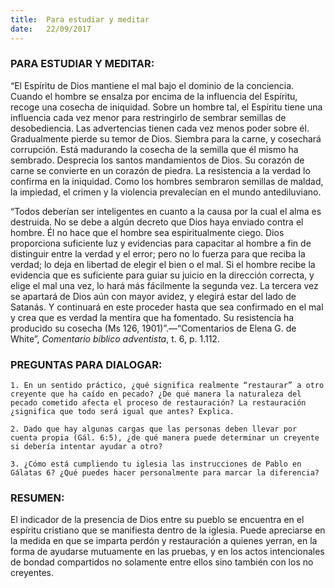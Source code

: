 ```yaml
---
title:  Para estudiar y meditar
date:   22/09/2017
---
```


### PARA ESTUDIAR Y MEDITAR: 

“El Espíritu de Dios mantiene el mal bajo el dominio de la conciencia. Cuando el hombre se ensalza por encima de la influencia del Espíritu, recoge una cosecha de iniquidad. Sobre un hombre tal, el Espíritu tiene una influencia cada vez menor para restringirlo de sembrar semillas de desobediencia. Las advertencias tienen cada vez menos poder sobre él. Gradualmente pierde su temor de Dios. Siembra para la carne, y cosechará corrupción. Está madurando la cosecha de la semilla que él mismo ha sembrado. Desprecia los santos mandamientos de Dios. Su corazón de carne se convierte en un corazón de piedra. La resistencia a la verdad lo confirma en la iniquidad. Como los hombres sembraron semillas de maldad, la impiedad, el crimen y la violencia prevalecían en el mundo antediluviano.

“Todos deberían ser inteligentes en cuanto a la causa por la cual el alma es destruida. No se debe a algún decreto que Dios haya enviado contra el hombre. Él no hace que el hombre sea espiritualmente ciego. Dios proporciona suficiente luz y evidencias para capacitar al hombre a fin de distinguir entre la verdad y el error; pero no lo fuerza para que reciba la verdad; lo deja en libertad de elegir el bien o el mal. Si el hombre recibe la evidencia que es suficiente para guiar su juicio en la dirección correcta, y elige el mal una vez, lo hará más fácilmente la segunda vez. La tercera vez se apartará de Dios aún con mayor avidez, y elegirá estar del lado de Satanás. Y continuará en este proceder hasta que sea confirmado en el mal y crea que es verdad la mentira que ha fomentado. Su resistencia ha producido su cosecha (Ms 126, 1901)”.—“Comentarios de Elena G. de White”, *Comentario bíblico adventista*, t. 6, p. 1.112.

### PREGUNTAS PARA DIALOGAR:

`1. En un sentido práctico, ¿qué significa realmente “restaurar” a otro creyente que ha caído en pecado? ¿De qué manera la naturaleza del pecado cometido afecta el proceso de restauración? La restauración ¿significa que todo será igual que antes? Explica.`

`2. Dado que hay algunas cargas que las personas deben llevar por cuenta propia (Gál. 6:5), ¿de qué manera puede determinar un creyente si debería intentar ayudar a otro?`

`3. ¿Cómo está cumpliendo tu iglesia las instrucciones de Pablo en Gálatas 6? ¿Qué puedes hacer personalmente para marcar la diferencia?`

### RESUMEN: 

El indicador de la presencia de Dios entre su pueblo se encuentra en el espíritu cristiano que se manifiesta dentro de la iglesia. Puede apreciarse en la medida en que se imparta perdón y restauración a quienes yerran, en la forma de ayudarse mutuamente en las pruebas, y en los actos intencionales de bondad compartidos no solamente entre ellos sino también con los no creyentes.